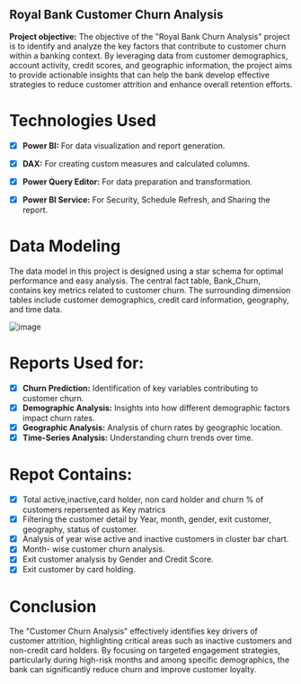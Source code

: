 ## Royal Bank Customer Churn Analysis

 **Project objective:** The objective of the "Royal Bank Churn Analysis" project is to identify and analyze the key factors that contribute to customer churn within a banking context. By leveraging data from customer demographics, account activity, credit scores, and geographic information, the project aims to provide actionable insights that can help the bank develop effective strategies to reduce customer attrition and enhance overall retention efforts.

# **Technologies Used**

- [x] **Power BI:** For data visualization and report generation.
- [x] **DAX:** For creating custom measures and calculated columns.
- [x] **Power Query Editor:** For data preparation and transformation.
- [x] **Power BI Service:** For Security, Schedule Refresh, and Sharing the report.



# **Data Modeling** 

The data model in this project is designed using a star schema for optimal performance and easy analysis. The central fact table, Bank_Churn, contains key metrics related to customer churn. The surrounding dimension tables include customer demographics, credit card information, geography, and time data.


![image](https://github.com/user-attachments/assets/a16c8649-fef6-4551-a468-16eec4708361)


# **Reports Used for:**

- [x] **Churn Prediction:** Identification of key variables contributing to customer churn.
- [x] **Demographic Analysis:** Insights into how different demographic factors impact churn rates.
- [x] **Geographic Analysis:** Analysis of churn rates by geographic location.
- [x] **Time-Series Analysis:** Understanding churn trends over time.

# **Repot Contains:**

- [x] Total active,inactive,card holder, non card holder and churn % of customers repersented as Key matrics
- [x] Filtering the customer detail by Year, month, gender, exit customer, geography, status of customer.
- [x] Analysis of year wise active and inactive customers in cluster bar chart.
- [x] Month- wise customer churn analysis.
- [x] Exit customer analysis by Gender and Credit Score.
- [x] Exit customer by card holding.

# **Conclusion**

The "Customer Churn Analysis" effectively identifies key drivers of customer attrition, highlighting critical areas such as inactive customers and non-credit card holders. By focusing on targeted engagement strategies, particularly during high-risk months and among specific demographics, the bank can significantly reduce churn and improve customer loyalty.






